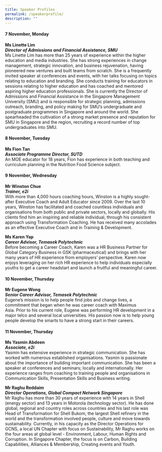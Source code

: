 ```yaml
---
title: Speaker Profiles
permalink: /speakerprofile/
description: ""
---
```


#### 7 November, Monday

**Ms Linette Lim <br/>*Director of Admissions and Financial Assistance, SMU***  
 Ms Linette Lim has more than 25 years of experience within the higher education and media industries. She has strong experiences in change management, strategic innovation, and business rejuvenation, having pioneered new ventures and built teams from scratch. She is a frequently invited speaker at conferences and events, with her talks focusing on topics relating to education and branding. She conducts training for educators in sessions relating to higher education and has coached and mentored aspiring higher education professionals. She is currently the Director of Admissions and Financial Assistance in the Singapore Management University (SMU) and is responsible for strategic planning, admissions outreach, branding, and policy making for SMU’s undergraduate and postgraduate programmes in Singapore and around the world. She spearheaded the cultivation of a strong market presence and reputation for SMU in Singapore and the region, recruiting a record number of top undergraduates into SMU.  


#### 8 November, Tuesday

**Ms Fion Tan <br/>*Associate Programme Director, SUTD***  
An MOE educator for 18 years, Fion has experience in both teaching and curriculum planning in the Nutrition Food Science subject.

#### 9 November, Wednesday

**Mr Winston Chue <br/>*Trainer, e2i***  
With more than 4,000 hours coaching hours, Winston is a highly sought- after Executive Coach and Adult Educator since 2009. Over the last 10 years, Winston has facilitated and coached countless individuals and organisations from both public and private sectors, locally and globally. His clients find him an inspiring and reliable individual, through his consistent approach using Transformation Coaching. He has received many accolades as an effective Executive Coach and in Training & Development.

**Ms Karen Yap <br/>*Career Advisor, Temasek Polytechnic***  
Before becoming a Career Coach, Karen was a HR Business Partner for Global Category Business in GSK (pharmaceutical) and brings with her many years of HR experience from employers’ perspective. Karen now enjoys leveraging on her rich HR experience to help individuals especially youths to get a career headstart and launch a fruitful and meaningful career.

#### 10 November, Thursday

**Mr Eugene Wong <br/> *Senior Career Advisor, Temasek Polytechnic***  
Eugene’s mission is to help people find jobs and change lives, a commitment that began when he was career coach with Maximus Asia. Prior to his current role, Eugene was performing HR development in a major telco and several local universities. His passion now is to help young people develop the smarts to have a strong start in their careers.

#### 11 November, Thursday

**Ms Yasmin Abdeen <br/> *Associate, e2i***  
 Yasmin has extensive experience in strategic communication. She has worked with numerous established organisations. Yasmin is passionate about the importance of building important communication. She has been a speaker at conferences and seminars; locally and internationally. Her experience ranges from coaching to training people and organisations in Communication Skills, Presentation Skills and Business writing.      

**Mr Raghu Reddaim <br/> *Director Operations, Global Compact Network Singapore***  
Mr Raghu has more than 30 years of experience with 14 years in Shell (energy sector) and 13 years in Motorola (technology sector). He has done global, regional and country roles across countries and his last role was Head of Transformation for Shell Bukom, the largest Shell refinery in the world and the transformation involved people, culture and move towards sustainability. Currently, in his capacity as the Director Operations for GCNS, a local UN Chapter with focus on Sustainability, Mr Raghu works on the four areas at global level - Environment, Labour, Human Rights and Corruption. In Singapore Chapter, the focus is on Carbon, Building Capabilities, Alliances & Membership, Creating events and Youth.